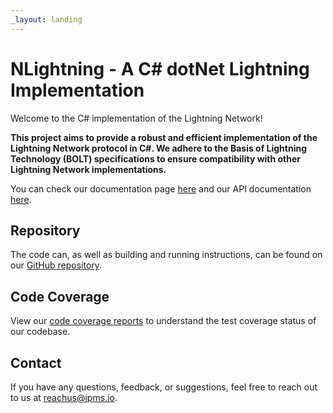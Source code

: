 ```yaml
---
_layout: landing
---
```


# NLightning - A C# dotNet Lightning Implementation

Welcome to the C# implementation of the Lightning Network!

**This project aims to provide a robust and efficient implementation of the Lightning Network protocol in C#. We adhere
to the Basis of Lightning Technology (BOLT) specifications to ensure compatibility with other Lightning Network
implementations.**

You can check our documentation page [here](docs/features) and our API documentation [here](api/NLightning).

## Repository

The code can, as well as building and running instructions, can be found on our
[GitHub repository](https://github.com/ipms-io/nlightning).

## Code Coverage

View our [code coverage reports](docs/coverage-reports/index.html) to understand the test coverage status of our codebase.

## Contact

If you have any questions, feedback, or suggestions, feel free to reach out to us at
[reachus@ipms.io](mailto:reachus@ipms.io).